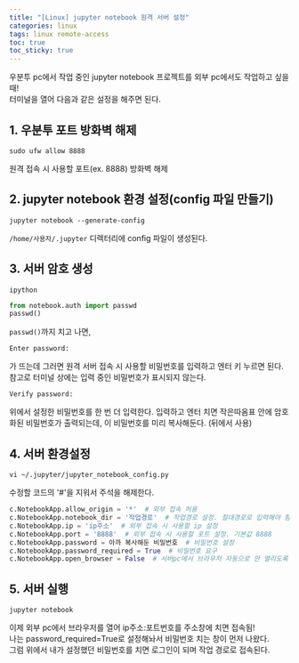 ```yaml
---
title: "[Linux] jupyter notebook 원격 서버 설정"
categories: linux
tags: linux remote-access
toc: true
toc_sticky: true
---
```


우분투 pc에서 작업 중인 jupyter notebook 프로젝트를 외부 pc에서도 작업하고 싶을 때!<br>
터미널을 열어 다음과 같은 설정을 해주면 된다.


## 1. 우분투 포트 방화벽 해제

```
sudo ufw allow 8888
```

원격 접속 시 사용할 포트(ex. 8888) 방화벽 해제


## 2. jupyter notebook 환경 설정(config 파일 만들기)

```
jupyter notebook --generate-config
```

`/home/사용자/.jupyter` 디렉터리에 config 파일이 생성된다.


## 3. 서버 암호 생성

```
ipython
```

```python
from notebook.auth import passwd
passwd()
```

`passwd()`까지 치고 나면,


```
Enter password:
```

가 뜨는데 그러면 원격 서버 접속 시 사용할 비밀번호를 입력하고 엔터 키 누르면 된다.<br>
참고로 터미널 상에는 입력 중인 비밀번호가 표시되지 않는다.

```
Verify password:
```

위에서 설정한 비밀번호를 한 번 더 입력한다. 입력하고 엔터 치면 작은따옴표 안에 암호화된 비밀번호가 출력되는데, 이 비밀번호를 미리 복사해둔다. (뒤에서 사용)


## 4. 서버 환경설정

```
vi ~/.jupyter/jupyter_notebook_config.py
```

수정할 코드의 '#'을 지워서 주석을 해제한다.

```python
c.NotebookApp.allow_origin = '*'  # 외부 접속 허용
c.NotebookApp.notebook_dir = '작업경로'  # 작업경로 설정. 절대경로로 입력해야 함
c.NotebookApp.ip = 'ip주소'  # 외부 접속 시 사용할 ip 설정
c.NotebookApp.port = '8888'  # 외부 접속 시 사용할 포트 설정. 기본값 8888
c.NotebookApp.password = 아까 복사해둔 비밀번호  # 비밀번호 설정
c.NotebookApp.password_required = True  # 비밀번호 요구
c.NotebookApp.open_browser = False  # 서버pc에서 브라우저 자동으로 안 열리도록 설정
```


## 5. 서버 실행

```
jupyter notebook
```

이제 외부 pc에서 브라우저를 열어 ip주소:포트번호를 주소창에 치면 접속됨!<br>
나는 password_required=True로 설정해놔서 비밀번호 치는 창이 먼저 나왔다.<br>
그럼 위에서 내가 설정했던 비밀번호를 치면 로그인이 되며 작업 경로로 접속된다.

﻿
